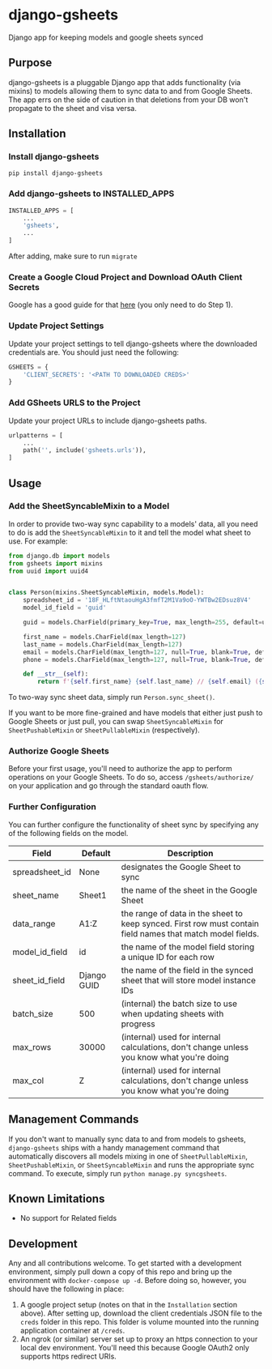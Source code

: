 # django-gsheets
Django app for keeping models and google sheets synced

## Purpose
django-gsheets is a pluggable Django app that adds functionality (via mixins) to models allowing them to sync data to and from Google Sheets. The app errs on the side of caution in that deletions from your DB won't propagate to the sheet and visa versa.

## Installation
### Install django-gsheets
```
pip install django-gsheets
```
### Add django-gsheets to INSTALLED_APPS
```python
INSTALLED_APPS = [
    ...
    'gsheets',
    ...
]
```
After adding, make sure to run `migrate`

### Create a Google Cloud Project and Download OAuth Client Secrets
Google has a good guide for that [here](https://developers.google.com/sheets/api/quickstart/python) (you only need to do Step 1).

### Update Project Settings
Update your project settings to tell django-gsheets where the downloaded credentials are. You should just need the following:
```python
GSHEETS = {
    'CLIENT_SECRETS': '<PATH TO DOWNLOADED CREDS>'
}
```

### Add GSheets URLS to the Project
Update your project URLs to include django-gsheets paths.
```python
urlpatterns = [
    ...
    path('', include('gsheets.urls')),
]
```

## Usage
### Add the SheetSyncableMixin to a Model
In order to provide two-way sync capability to a models' data, all you need to do is add the `SheetSyncableMixin` to it and tell the model what sheet to use. For example:

```python
from django.db import models
from gsheets import mixins
from uuid import uuid4


class Person(mixins.SheetSyncableMixin, models.Model):
    spreadsheet_id = '18F_HLftNtaouHgA3fmfT2M1Va9oO-YWTBw2EDsuz8V4'
    model_id_field = 'guid'

    guid = models.CharField(primary_key=True, max_length=255, default=uuid4)

    first_name = models.CharField(max_length=127)
    last_name = models.CharField(max_length=127)
    email = models.CharField(max_length=127, null=True, blank=True, default=None)
    phone = models.CharField(max_length=127, null=True, blank=True, default=None)

    def __str__(self):
        return f'{self.first_name} {self.last_name} // {self.email} ({self.guid})'
```
To two-way sync sheet data, simply run `Person.sync_sheet()`.

If you want to be more fine-grained and have models that either just push to Google Sheets or just pull, you can swap `SheetSyncableMixin` for `SheetPushableMixin` or `SheetPullableMixin` (respectively).

### Authorize Google Sheets
Before your first usage, you'll need to authorize the app to perform operations on your Google Sheets. To do so, access `/gsheets/authorize/` on your application and go through the standard oauth flow.

### Further Configuration
You can further configure the functionality of sheet sync by specifying any of the following fields on the model.

| Field  | Default | Description |
| ------------- | ------------- | ------------- |
| spreadsheet_id  | None  | designates the Google Sheet to sync  |
| sheet_name  | Sheet1  | the name of the sheet in the Google Sheet  |
| data_range  | A1:Z  | the range of data in the sheet to keep synced. First row must contain field names that match model fields.  |
| model_id_field  | id  | the name of the model field storing a unique ID for each row  |
| sheet_id_field  | Django GUID  | the name of the field in the synced sheet that will store model instance IDs  |
| batch_size  | 500  | (internal) the batch size to use when updating sheets with progress  |
| max_rows  | 30000  | (internal) used for internal calculations, don't change unless you know what you're doing  |
| max_col  | Z  | (internal) used for internal calculations, don't change unless you know what you're doing  |

## Management Commands
If you don't want to manually sync data to and from models to gsheets, `django-gsheets` ships with a handy management command that automatically discovers all models mixing in one of `SheetPullableMixin`, `SheetPushableMixin`, or `SheetSyncableMixin` and runs the appropriate sync command. To execute, simply run `python manage.py syncgsheets`.

## Known Limitations

* No support for Related fields

## Development
Any and all contributions welcome. To get started with a development environment, simply pull down a copy of this repo and bring up the environment with `docker-compose up -d`. Before doing so, however, you should have the following in place:

1. A google project setup (notes on that in the `Installation` section above). After setting up, download the client credentials JSON file to the `creds` folder in this repo. This folder is volume mounted into the running application container at `/creds`.
2. An ngrok (or similar) server set up to proxy an https connection to your local dev environment. You'll need this because Google OAuth2 only supports https redirect URIs.
